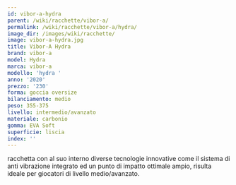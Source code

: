 ```yaml
---
id: vibor-a-hydra
parent: /wiki/racchette/vibor-a/
permalink: /wiki/racchette/vibor-a/hydra/
image_dir: /images/wiki/racchette/
image: vibor-a-hydra.jpg
title: Vibor-A Hydra
brand: vibor-a
model: Hydra
marca: vibor-a
modello: 'hydra '
anno: '2020'
prezzo: '230'
forma: goccia oversize
bilanciamento: medio
peso: 355-375
livello: intermedio/avanzato
materiale: carbonio
gomma: EVA Soft
superficie: liscia
index: ''
---
```

racchetta con al suo interno diverse tecnologie innovative come il sistema di anti vibrazione integrato ed un punto di impatto ottimale ampio, risulta ideale per giocatori di livello medio/avanzato.
